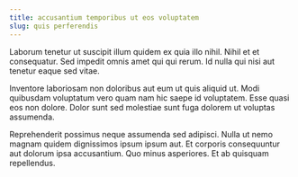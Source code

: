 ```yaml
---
title: accusantium temporibus ut eos voluptatem
slug: quis perferendis
---
```


Laborum tenetur ut suscipit illum quidem ex quia illo nihil. Nihil et et consequatur. Sed impedit omnis amet qui qui rerum. Id nulla qui nisi aut tenetur eaque sed vitae.

Inventore laboriosam non doloribus aut eum ut quis aliquid ut. Modi quibusdam voluptatum vero quam nam hic saepe id voluptatem. Esse quasi eos non dolore. Dolor sunt sed molestiae sunt fuga dolorem ut voluptas assumenda.

Reprehenderit possimus neque assumenda sed adipisci. Nulla ut nemo magnam quidem dignissimos ipsum ipsum aut. Et corporis consequuntur aut dolorum ipsa accusantium. Quo minus asperiores. Et ab quisquam repellendus.
